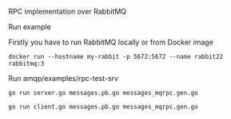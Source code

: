 RPC implementation over RabbitMQ

Run example

Firstly you have to run RabbitMQ locally or from Docker image

`docker run --hostname my-rabbit -p 5672:5672 --name rabbit22 rabbitmq:3`

Run amqp/examples/rpc-test-srv

`go run server.go messages.pb.go messages_mqrpc.gen.go`

`go run client.go messages.pb.go messages_mqrpc.gen.go`


